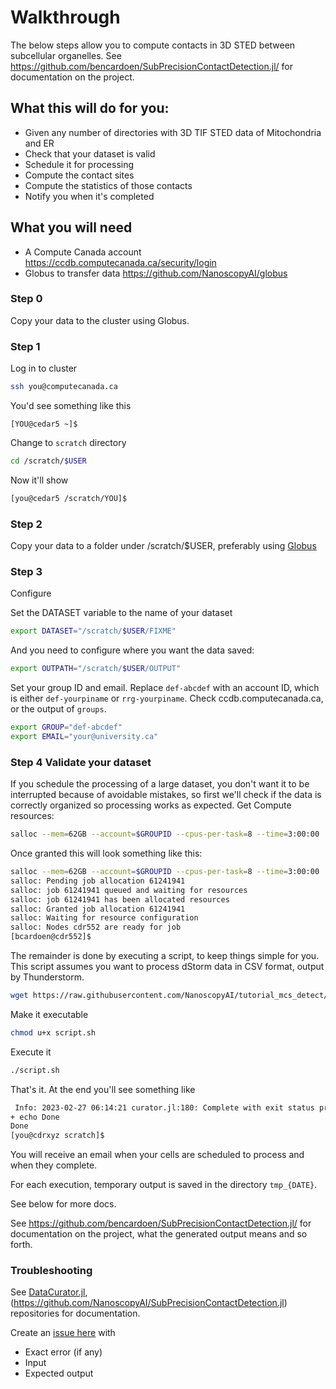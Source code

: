 # Walkthrough
The below steps allow you to compute contacts in 3D STED between subcellular organelles.
See https://github.com/bencardoen/SubPrecisionContactDetection.jl/ for documentation on the project.

## What this will do for you:
- Given any number of directories with 3D TIF STED data of Mitochondria and ER
- Check that your dataset is valid
- Schedule it for processing
- Compute the contact sites 
- Compute the statistics of those contacts
- Notify you when it's completed


## What you will need
- A Compute Canada account https://ccdb.computecanada.ca/security/login
- Globus to transfer data https://github.com/NanoscopyAI/globus

### Step 0
Copy your data to the cluster using Globus. 

### Step 1
Log in to cluster
```bash
ssh you@computecanada.ca
```
You'd see something like this
```
[YOU@cedar5 ~]$
```
Change to `scratch` directory
```bash
cd /scratch/$USER
```
Now it'll show
```bash
[you@cedar5 /scratch/YOU]$
```
### Step 2
Copy your data to a folder under /scratch/$USER, preferably using [Globus](https://globus.computecanada.ca/)

### Step 3
Configure 

Set the DATASET variable to the name of your dataset
```bash
export DATASET="/scratch/$USER/FIXME"
```
And you need to configure where you want the data saved:
```bash
export OUTPATH="/scratch/$USER/OUTPUT"
```
Set your group ID and email.
Replace `def-abcdef` with an account ID, which is either `def-yourpiname` or `rrg-yourpiname`. Check ccdb.computecanada.ca, or the output of `groups`.
```bash
export GROUP="def-abcdef"
export EMAIL="your@university.ca"
 ```


### Step 4 Validate your dataset
If you schedule the processing of a large dataset, you don't want it to be interrupted because of avoidable mistakes, so first we'll check if the data is correctly organized so processing works as expected.
Get Compute resources:
```bash
salloc --mem=62GB --account=$GROUPID --cpus-per-task=8 --time=3:00:00
```
Once granted this will look something like this:
```bash
salloc --mem=62GB --account=$GROUPID --cpus-per-task=8 --time=3:00:00
salloc: Pending job allocation 61241941
salloc: job 61241941 queued and waiting for resources
salloc: job 61241941 has been allocated resources
salloc: Granted job allocation 61241941
salloc: Waiting for resource configuration
salloc: Nodes cdr552 are ready for job
[bcardoen@cdr552]$
```


The remainder is done by executing a script, to keep things simple for you.
This script assumes you want to process dStorm data in CSV format, output by Thunderstorm.
```bash
wget https://raw.githubusercontent.com/NanoscopyAI/tutorial_mcs_detect/main/check.sh -O script.sh
```
Make it executable
```bash
chmod u+x script.sh
```
Execute it
```bash
./script.sh
```
That's it. 
At the end you'll see something like
```bash
 Info: 2023-02-27 06:14:21 curator.jl:180: Complete with exit status proceed
+ echo Done
Done
[you@cdrxyz scratch]$ 
```

You will receive an email when your cells are scheduled to process and when they complete.

For each execution, temporary output is saved in the directory `tmp_{DATE}`.

See below for more docs.

See https://github.com/bencardoen/SubPrecisionContactDetection.jl/ for documentation on the project, what the generated output means and so forth.

### Troubleshooting
See [DataCurator.jl](https://github.com/NanoscopyAI/DataCurator.jl), (https://github.com/NanoscopyAI/SubPrecisionContactDetection.jl) repositories for documentation.

Create an [issue here](https://github.com/NanoscopyAI/tutorial_smlm_alignment_colocalization/issues/new/choose) with
- Exact error (if any)
- Input
- Expected output

